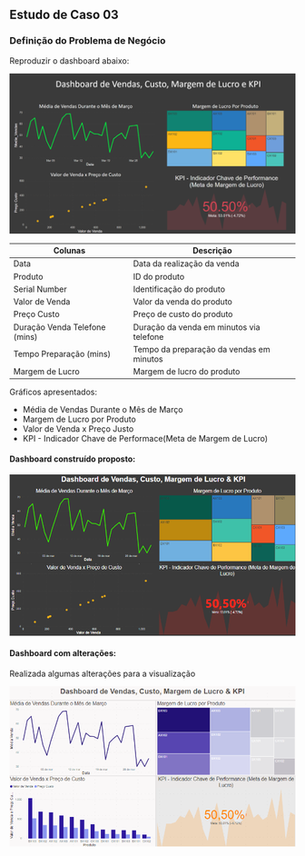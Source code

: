 ## Estudo de Caso 03

###  Definição do Problema de Negócio

Reproduzir o dashboard abaixo:

![Dashboard](https://github.com/brunalimap/Power_BI_DSA_2.0/blob/main/Cap-04/img/exercicio.png "Dashboard")


| Colunas  | Descrição |
| ------------- | ------------- |
| Data  | Data da realização da venda  |
| Produto  | ID do produto |
| Serial Number  | Identificação do produto  |
| Valor de Venda  | Valor da venda do produto |
| Preço Custo  | Preço de custo do produto  |
| Duração Venda Telefone (mins)  | Duração da venda em minutos via telefone  |
| Tempo Preparação (mins)  | Tempo da preparação da vendas em minutos  |
| Margem de Lucro   | Margem de lucro do produto  |

Gráficos apresentados:
- Média de Vendas Durante o Mês de Março
- Margem de Lucro por Produto
- Valor de Venda x Preço Justo
- KPI - Indicador Chave de Performace(Meta de Margem de Lucro)

#### Dashboard construído proposto:

![Dashboard](https://github.com/brunalimap/Power_BI_DSA_2.0/blob/main/Cap-04/img/img01.png "Dashboard")


#### Dashboard com alterações: 

Realizada algumas alterações para a visualização

![Dashboard](https://github.com/brunalimap/Power_BI_DSA_2.0/blob/main/Cap-04/img/img02.png "Dashboard")





